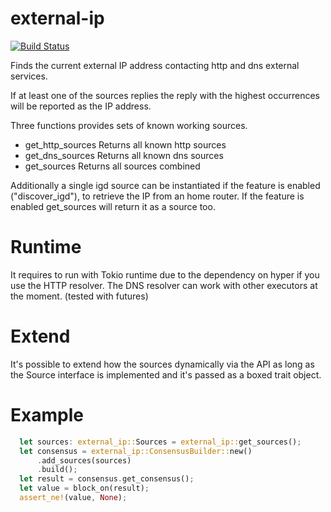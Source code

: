 # external-ip

[![Build Status](https://travis-ci.com/mellon85/external-ip.svg?branch=master)](https://travis-ci.com/mellon85/external-ip) 

Finds the current external IP address contacting http and dns external
services.

If at least one of the sources replies the reply with the highest occurrences
will be reported as the IP address.

Three functions provides sets of known working sources.

* get_http_sources
  Returns all known http sources
* get_dns_sources
  Returns all known dns sources
* get_sources
  Returns all sources combined

Additionally a single igd source can be instantiated if the feature is enabled
("discover_igd"), to retrieve the IP from an home router.
If the feature is enabled get_sources will return it as a source too.

# Runtime

It requires to run with Tokio runtime due to the dependency on hyper if you use the HTTP resolver.
The DNS resolver can work with other executors at the moment. (tested with futures)

# Extend

It's possible to extend how the sources dynamically via the API as long as the
Source interface is implemented and it's passed as a boxed trait object.

# Example

```rust
  let sources: external_ip::Sources = external_ip::get_sources();
  let consensus = external_ip::ConsensusBuilder::new()
      .add_sources(sources)
      .build();
  let result = consensus.get_consensus();
  let value = block_on(result);
  assert_ne!(value, None);
```
